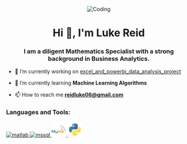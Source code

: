 

<!--
**Reid4Life/Reid4Life** is a ✨ _special_ ✨ repository because its `README.md` (this file) appears on your GitHub profile.

Here are some ideas to get you started:

- 🔭 I’m currently working on ...
- 🌱 I’m currently learning ...
- 👯 I’m looking to collaborate on ...
- 🤔 I’m looking for help with ...
- 💬 Ask me about ...
- 📫 How to reach me: ...
- 😄 Pronouns: ...
- ⚡ Fun fact: ...
--><p align="center">
  <img src="https://media.licdn.com/dms/image/C4D12AQHLXtKnrSowyg/article-cover_image-shrink_600_2000/0/1615453560799?e=2147483647&v=beta&t=LZCSvjwUgg5tTs2_ELGpivhLcFzbJLVwG5gQHKS-rDA" width="450" height="300" alt="Coding"/>
</p>
<h1 align="center">Hi 👋, I'm Luke Reid</h1>
<h3 align="center">I am a diligent Mathematics Specialist with a strong background in Business Analytics.</h3>

- 🔭 I’m currently working on [excel_and_powerbi_data_analysis_project](https://github.com/Reid4Life/excel_and_powerbi_data_analysis_project.git)

- 🌱 I’m currently learning **Machine Learning Algorithms**

- 📫 How to reach me **reidluke06@gmail.com**


<p align="left">
</p>

<h3 align="left">Languages and Tools:</h3>
<p align="left"> <a href="https://www.mathworks.com/" target="_blank" rel="noreferrer"> <img src="https://upload.wikimedia.org/wikipedia/commons/2/21/Matlab_Logo.png" alt="matlab" width="40" height="40"/> </a> <a href="https://www.microsoft.com/en-us/sql-server" target="_blank" rel="noreferrer"> <img src="https://www.svgrepo.com/show/303229/microsoft-sql-server-logo.svg" alt="mssql" width="40" height="40"/> </a> <a href="https://www.mysql.com/" target="_blank" rel="noreferrer"> <img src="https://raw.githubusercontent.com/devicons/devicon/master/icons/mysql/mysql-original-wordmark.svg" alt="mysql" width="40" height="40"/> </a> <a href="https://www.python.org" target="_blank" rel="noreferrer"> <img src="https://raw.githubusercontent.com/devicons/devicon/master/icons/python/python-original.svg" alt="python" width="40" height="40"/> </a> </p>
